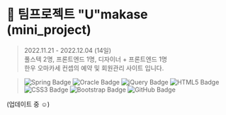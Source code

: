 # 🤼 팀프로젝트 "U"makase (mini_project)
   
> 2022.11.21 - 2022.12.04 (14일)   
> 풀스텍 2명, 프론트엔드 1명, 디자이너 + 프론트엔드 1명   
> 한우 오마카세 컨셉의 예약 및 회원관리 사이트 입니다.   
   
   
> ![Spring Badge](https://img.shields.io/badge/Spring-6DB33F?style=flat&logo=Spring&logoColor=white)
> ![Oracle Badge](https://img.shields.io/badge/Oracle-F80000?style=flat&logo=Oracle&logoColor=white)
> ![jQuery Badge](https://img.shields.io/badge/jQuery-0769AD?style=flat&logo=jQuery&logoColor=white)
> ![HTML5 Badge](https://img.shields.io/badge/HTML-E34F26?style=flat&logo=HTML5&logoColor=white)
> ![CSS3 Badge](https://img.shields.io/badge/CSS-1572B6?style=flat&logo=CSS3&logoColor=white)
> ![Bootstrap Badge](https://img.shields.io/badge/Bootstrap-7952B3?style=flat&logo=Bootstrap&logoColor=white)
> ![GitHub Badge](https://img.shields.io/badge/GitHub-181717?style=flat&logo=GitHub&logoColor=white)  
   
(업데이트 중 ☺️)
